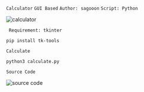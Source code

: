 ``` Calculator ``` ```GUI Based``` ``` Author: sagooon ``` ```Script: Python```

![calculator](https://user-images.githubusercontent.com/74248485/126494856-5e33bf97-5be6-456a-a66f-814345ae9ed1.png)

``` Requirement: tkinter```   
```
pip install tk-tools
```

``` Calculate ```
```
python3 calculate.py
```



``` Source Code ```

![source code](https://user-images.githubusercontent.com/74248485/126496497-4ddfe488-b736-429a-b650-90ee79583b11.png)
